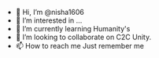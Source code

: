- 👋 Hi, I’m @nisha1606
- 👀 I’m interested in ...
- 🌱 I’m currently learning Humanity's 
- 💞️ I’m looking to collaborate on C2C Unity.
- 📫 How to reach me Just remember me

<!---
nisha1606/nisha1606 is a ✨ special ✨ repository because its `README.md` (this file) appears on your GitHub profile.
You can click the Preview link to take a look at your changes.
--->
